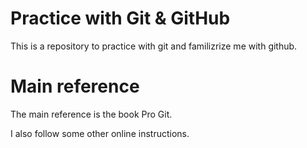# Practice with Git & GitHub

This is a repository to practice with git and familizrize me with github.

# Main reference

The main reference is the book Pro Git. 

I also follow some other online instructions.